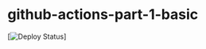 # github-actions-part-1-basic

[![Deploy Status](https://github.com/DemonOfFreeride/github-actions-part-1-basic/workflows/My-GitHub-Actions-Basics/badge.svg)]
